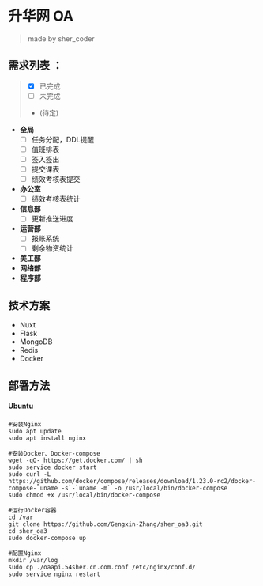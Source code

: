 # 升华网 OA
> made by sher_coder
## 需求列表 ：  
> - [x] 已完成  
> - [ ] 未完成  
> -  (待定)  
- **全局**  
  - [ ] 任务分配，DDL提醒  
  - [ ] 值班排表
  - [ ] 签入签出
  - [ ] 提交课表
  - [ ] 绩效考核表提交
- **办公室**  
  - [ ] 绩效考核表统计
- **信息部**  
  - [ ] 更新推送进度
- **运营部**  
  - [ ] 报账系统
  - [ ] 剩余物资统计
- **美工部**  
- **网络部**  
- **程序部**  

## 技术方案
- Nuxt
- Flask
- MongoDB
- Redis
- Docker

## 部署方法  
#### Ubuntu  
```
#安装Nginx
sudo apt update
sudo apt install nginx

#安装Docker、Docker-compose
wget -qO- https://get.docker.com/ | sh
sudo service docker start
sudo curl -L https://github.com/docker/compose/releases/download/1.23.0-rc2/docker-compose-`uname -s`-`uname -m` -o /usr/local/bin/docker-compose
sudo chmod +x /usr/local/bin/docker-compose

#运行Docker容器
cd /var
git clone https://github.com/Gengxin-Zhang/sher_oa3.git
cd sher_oa3
sudo docker-compose up

#配置Nginx
mkdir /var/log
sudo cp ./oaapi.54sher.cn.com.conf /etc/nginx/conf.d/
sudo service nginx restart
```